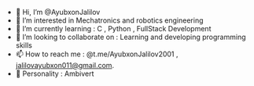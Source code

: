 - 👋 Hi, I’m @AyubxonJalilov
- 👀 I’m interested in Mechatronics and robotics engineering 
- 🌱 I’m currently learning : C , Python , FullStack Development
- 💞️ I’m looking to collaborate on : Learning and developing programming skills 
- 📫 How to reach me : @t.me/AyubxonJalilov2001 , jalilovayubxon011@gmail.com.
- 🙂 Personality : Ambivert 

<!---
AyubxonJalilov/AyubxonJalilov is a ✨ special ✨ repository because its `README.md` (this file) appears on your GitHub profile.
You can click the Preview link to take a look at your changes.
--->
